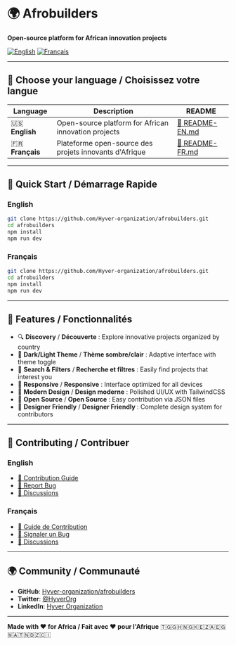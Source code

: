 # 🌍 Afrobuilders

**Open-source platform for African innovation projects**

[![English](https://img.shields.io/badge/English-🇺🇸-blue)](README-EN.md)
[![Français](https://img.shields.io/badge/Français-🇫🇷-green)](README-FR.md)

---

## 📖 Choose your language / Choisissez votre langue

| Language        | Description                                            | README                          |
| --------------- | ------------------------------------------------------ | ------------------------------- |
| 🇺🇸 **English**  | Open-source platform for African innovation projects   | [📖 README-EN.md](README-EN.md) |
| 🇫🇷 **Français** | Plateforme open-source des projets innovants d'Afrique | [📖 README-FR.md](README-FR.md) |

---

## 🚀 Quick Start / Démarrage Rapide

### English

```bash
git clone https://github.com/Hyver-organization/afrobuilders.git
cd afrobuilders
npm install
npm run dev
```

### Français

```bash
git clone https://github.com/Hyver-organization/afrobuilders.git
cd afrobuilders
npm install
npm run dev
```

---

## 🌟 Features / Fonctionnalités

- 🔍 **Discovery** / **Découverte** : Explore innovative projects organized by country
- 🌙 **Dark/Light Theme** / **Thème sombre/clair** : Adaptive interface with theme toggle
- 🔎 **Search & Filters** / **Recherche et filtres** : Easily find projects that interest you
- 📱 **Responsive** / **Responsive** : Interface optimized for all devices
- 🎨 **Modern Design** / **Design moderne** : Polished UI/UX with TailwindCSS
- 🔧 **Open Source** / **Open Source** : Easy contribution via JSON files
- 🎨 **Designer Friendly** / **Designer Friendly** : Complete design system for contributors

---

## 🤝 Contributing / Contribuer

### English

- [📖 Contribution Guide](CONTRIBUTE.md)
- [🐛 Report Bug](https://github.com/Hyver-organization/afrobuilders/issues)
- [💬 Discussions](https://github.com/Hyver-organization/afrobuilders/discussions)

### Français

- [📖 Guide de Contribution](CONTRIBUTE-FR.md)
- [🐛 Signaler un Bug](https://github.com/Hyver-organization/afrobuilders/issues)
- [💬 Discussions](https://github.com/Hyver-organization/afrobuilders/discussions)

---

## 🌍 Community / Communauté

- **GitHub**: [Hyver-organization/afrobuilders](https://github.com/Hyver-organization/afrobuilders)
- **Twitter**: [@HyverOrg](https://x.com/HyverOrg)
- **LinkedIn**: [Hyver Organization](https://www.linkedin.com/company/hyver-organization)

---

**Made with ❤️ for Africa / Fait avec ❤️ pour l'Afrique** 🇹🇬🇬🇭🇳🇬🇰🇪🇿🇦🇪🇬🇲🇦🇹🇳🇩🇿🇨🇮
